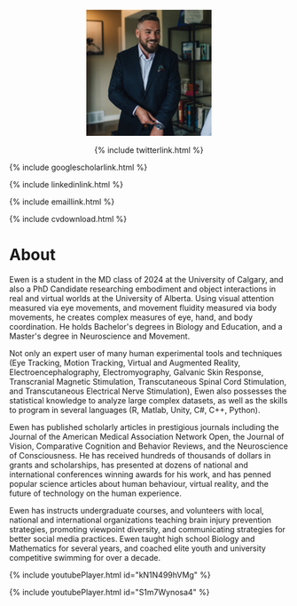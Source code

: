 <p align="center">
  <img src="/assets/sc63croppedsmall.jpg" width="45%" />
</p>

<p align="center">
{% include twitterlink.html %}

{% include googlescholarlink.html %}

{% include linkedinlink.html %}

{% include emaillink.html %}

{% include cvdownload.html %}
</p>

# About
Ewen is a student in the MD class of 2024 at the University of Calgary, and also a PhD Candidate researching embodiment and object interactions in real and virtual worlds at the University of Alberta. Using visual attention measured via eye movements, and movement fluidity measured via body movements, he creates complex measures of eye, hand, and body coordination. He holds Bachelor's degrees in Biology and Education, and a Master's degree in Neuroscience and Movement.

Not only an expert user of many human experimental tools and techniques (Eye Tracking, Motion Tracking, Virtual and Augmented Reality, Electroencephalography, Electromyography, Galvanic Skin Response, Transcranial Magnetic Stimulation, Transcutaneous Spinal Cord Stimulation, and Transcutaneous Electrical Nerve Stimulation), Ewen also possesses the statistical knowledge to analyze large complex datasets, as well as the skills to program in several languages (R, Matlab, Unity, C#, C++, Python).

Ewen has published scholarly articles in prestigious journals including the Journal of the American Medical Association Network Open, the Journal of Vision, Comparative Cognition and Behavior Reviews, and the Neuroscience of Consciousness. He has received hundreds of thousands of dollars in grants and scholarships, has presented at dozens of national and international conferences winning awards for his work, and has penned popular science articles about human behaviour, virtual reality, and the future of technology on the human experience.

Ewen has instructs undergraduate courses, and volunteers with local, national and international organizations teaching brain injury prevention strategies, promoting viewpoint diversity, and communicating strategies for better social media practices. Ewen taught high school Biology and Mathematics for several years, and coached elite youth and university competitive swimming for over a decade.

{% include youtubePlayer.html id="kN1N499hVMg" %}

{% include youtubePlayer.html id="S1m7Wynosa4" %}
